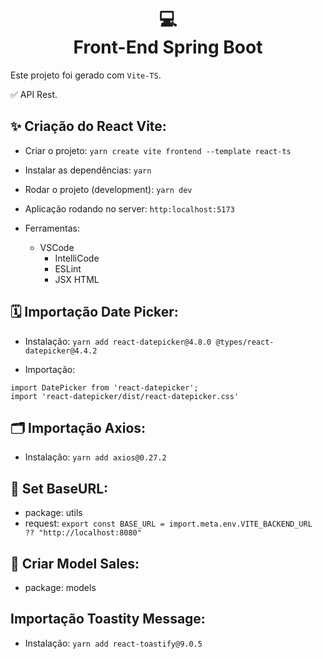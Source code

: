 <h1 align="center">
  💻<br>Front-End Spring Boot
</h1>

Este projeto foi gerado com `Vite-TS`.

✅ API Rest.

## ✨ Criação do React Vite:

- Criar o projeto: `yarn create vite frontend --template react-ts`
- Instalar as dependências: `yarn`
- Rodar o projeto (development): `yarn dev`
- Aplicação rodando no server: `http:localhost:5173`

- Ferramentas:

  - VSCode
    - IntelliCode
    - ESLint
    - JSX HTML

## 🗓️ Importação Date Picker:

- Instalação: `yarn add react-datepicker@4.8.0 @types/react-datepicker@4.4.2`

- Importação:

```
import DatePicker from 'react-datepicker';
import 'react-datepicker/dist/react-datepicker.css'
```

## 🗂️ Importação Axios:

- Instalação: `yarn add axios@0.27.2`

## 🧲 Set BaseURL:

- package: utils
- request: `export const BASE_URL = import.meta.env.VITE_BACKEND_URL ?? "http://localhost:8080"`

## 📜 Criar Model Sales:

- package: models

## Importação Toastity Message:

- Instalação: `yarn add react-toastify@9.0.5`